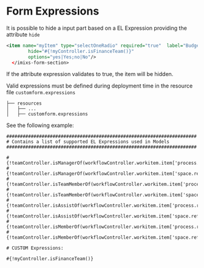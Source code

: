 # Form Expressions

It is possible to hide a input part based on a EL Expression providing the attribute `hide`

```xml
<item name="myItem" type="selectOneRadio" required="true"  label="Budget"
        hide="#{!myController.isFinanceTeam()}"
        options="yes|Yes;no|No"/>
  </imixs-form-section>

```

If the attribute expression validates to true, the item will be hidden.

Valid expressions must be defined during deployment time in the resource file `customform.expressions`

```
├── resources
│   ├── ...
│   ├── customform.expressions
```

See the following example:

```
######################################################################
# Contains a list of supported EL Expressions used in Models
######################################################################

#{!teamController.isManagerOf(workflowController.workitem.item['process.ref'])}
#{!teamController.isManagerOf(workflowController.workitem.item['space.ref'])}
#{!teamController.isTeamMemberOf(workflowController.workitem.item['process.ref'])}
#{!teamController.isTeamMemberOf(workflowController.workitem.item['space.ref'])}
#{!teamController.isAssistOf(workflowController.workitem.item['process.ref'])}
#{!teamController.isAssistOf(workflowController.workitem.item['space.ref'])}
#{!teamController.isMemberOf(workflowController.workitem.item['process.ref'])}
#{!teamController.isMemberOf(workflowController.workitem.item['space.ref'])}

# CUSTOM Expressions:

#{!myController.isFinanceTeam()}
```
